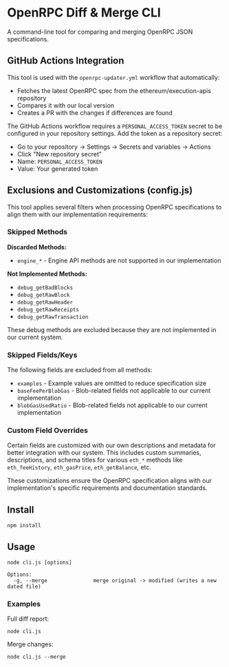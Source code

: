 # OpenRPC Diff & Merge CLI

A command-line tool for comparing and merging OpenRPC JSON specifications.

## GitHub Actions Integration

This tool is used with the `openrpc-updater.yml` workflow that automatically:
- Fetches the latest OpenRPC spec from the ethereum/execution-apis repository
- Compares it with our local version
- Creates a PR with the changes if differences are found


The GitHub Actions workflow requires a `PERSONAL_ACCESS_TOKEN` secret to be configured in your repository settings.
Add the token as a repository secret:
- Go to your repository → Settings → Secrets and variables → Actions
- Click "New repository secret"
- Name: `PERSONAL_ACCESS_TOKEN`
- Value: Your generated token

## Exclusions and Customizations (config.js)

This tool applies several filters when processing OpenRPC specifications to align them with our implementation requirements:

### Skipped Methods

**Discarded Methods:**
- `engine_*` - Engine API methods are not supported in our implementation

**Not Implemented Methods:**
- `debug_getBadBlocks`
- `debug_getRawBlock` 
- `debug_getRawHeader`
- `debug_getRawReceipts`
- `debug_getRawTransaction`

These debug methods are excluded because they are not implemented in our current system.

### Skipped Fields/Keys

The following fields are excluded from all methods:
- `examples` - Example values are omitted to reduce specification size
- `baseFeePerBlobGas` - Blob-related fields not applicable to our current implementation
- `blobGasUsedRatio` - Blob-related fields not applicable to our current implementation

### Custom Field Overrides

Certain fields are customized with our own descriptions and metadata for better integration with our system. This includes custom summaries, descriptions, and schema titles for various `eth_*` methods like `eth_feeHistory`, `eth_gasPrice`, `eth_getBalance`, etc.

These customizations ensure the OpenRPC specification aligns with our implementation's specific requirements and documentation standards.

## Install

```shell script
npm install
```

## Usage

```shell script
node cli.js [options]

Options:
  -g, --merge               merge original -> modified (writes a new dated file)
```

### Examples

Full diff report:

```shell script
node cli.js
```

Merge changes:

```shell script
node cli.js --merge
```

